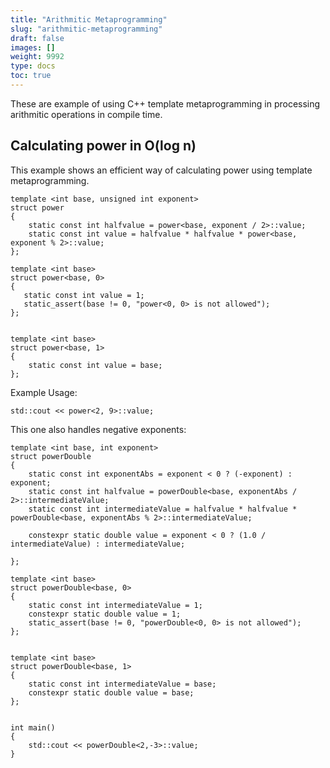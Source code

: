 ```yaml
---
title: "Arithmitic Metaprogramming"
slug: "arithmitic-metaprogramming"
draft: false
images: []
weight: 9992
type: docs
toc: true
---
```


These are example of using C++ template metaprogramming in processing arithmitic operations in compile time.

## Calculating power in O(log n)
This example shows an efficient way of calculating power using template metaprogramming.

    template <int base, unsigned int exponent>
    struct power
    {
        static const int halfvalue = power<base, exponent / 2>::value;
        static const int value = halfvalue * halfvalue * power<base, exponent % 2>::value;
    };
    
    template <int base>
    struct power<base, 0>
    {
       static const int value = 1;
       static_assert(base != 0, "power<0, 0> is not allowed");
    };
    
    
    template <int base>
    struct power<base, 1>
    {
        static const int value = base;
    };

Example Usage:

    std::cout << power<2, 9>::value;


<!-- if version [gte C++14] -->

This one also handles negative exponents:

    template <int base, int exponent>
    struct powerDouble
    {
        static const int exponentAbs = exponent < 0 ? (-exponent) : exponent;
        static const int halfvalue = powerDouble<base, exponentAbs / 2>::intermediateValue;
        static const int intermediateValue = halfvalue * halfvalue * powerDouble<base, exponentAbs % 2>::intermediateValue;

        constexpr static double value = exponent < 0 ? (1.0 / intermediateValue) : intermediateValue;
    
    };
    
    template <int base>
    struct powerDouble<base, 0>
    {    
        static const int intermediateValue = 1;
        constexpr static double value = 1;
        static_assert(base != 0, "powerDouble<0, 0> is not allowed");
    };
    
    
    template <int base>
    struct powerDouble<base, 1>
    {
        static const int intermediateValue = base;
        constexpr static double value = base;
    };

    
    int main()
    {
        std::cout << powerDouble<2,-3>::value;
    }

<!-- end version if -->

